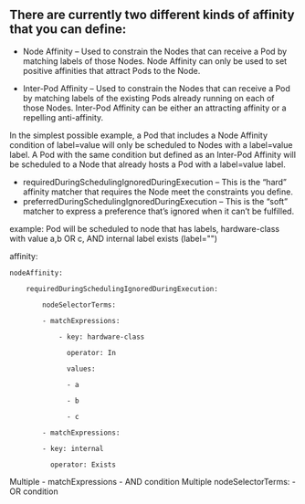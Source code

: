 ## There are currently two different kinds of affinity that you can define:

- Node Affinity – Used to constrain the Nodes that can receive a Pod by matching labels of those Nodes. 
Node Affinity can only be used to set positive affinities that attract Pods to the Node.

- Inter-Pod Affinity – Used to constrain the Nodes that can receive a Pod by matching labels of the existing Pods already running on each of those Nodes. 
Inter-Pod Affinity can be either an attracting affinity or a repelling anti-affinity.


In the simplest possible example, a Pod that includes a Node Affinity condition of label=value will only be scheduled to Nodes with a label=value label. 
A Pod with the same condition but defined as an Inter-Pod Affinity will be scheduled to a Node that already hosts a Pod with a label=value label.


- requiredDuringSchedulingIgnoredDuringExecution – This is the “hard” affinity matcher that requires the Node meet the constraints you define.
- preferredDuringSchedulingIgnoredDuringExecution – This is the “soft” matcher to express a preference that’s ignored when it can’t be fulfilled.


example: Pod will be scheduled to node that has labels, hardware-class with value a,b OR c,  AND internal label exists (label="")

affinity:

    nodeAffinity:
    
        requiredDuringSchedulingIgnoredDuringExecution:
        
            nodeSelectorTerms:
          
            - matchExpressions:
            
                - key: hardware-class
                
                  operator: In
                  
                  values:
               
                  - a
                
                  - b
                
                  - c
          
            - matchExpressions:
            
            - key: internal
            
              operator: Exists
              
   
   Multiple - matchExpressions - AND condition
   Multiple nodeSelectorTerms: - OR condition
